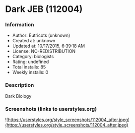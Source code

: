 # Dark JEB (112004)

### Information
- Author: Eutricots (unknown)
- Created at: unknown
- Updated at: 10/17/2015, 6:39:18 AM
- License: NO-REDISTRIBUTION
- Category: biologists
- Rating: undefined
- Total installs: 85
- Weekly installs: 0


### Description
Dark Biology


### Screenshots (links to userstyles.org)
![https://userstyles.org/style_screenshots/112004_after.jpeg](https://userstyles.org/style_screenshots/112004_after.jpeg)


